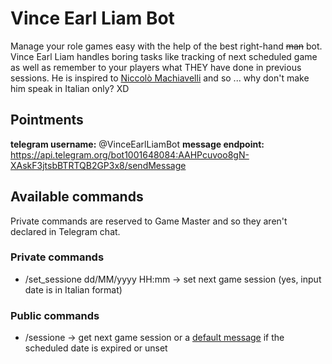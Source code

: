 # Vince Earl Liam Bot

Manage your role games easy with the help of the best right-hand ~~man~~ bot.
Vince Earl Liam handles boring tasks like tracking of next scheduled game as well as remember to your players what THEY have done in previous sessions.
He is inspired to [Niccolò Machiavelli](https://en.wikipedia.org/wiki/Niccol%C3%B2_Machiavelli) and so ... why don't make him speak in Italian only? XD

## Pointments

**telegram username:** @VinceEarlLiamBot
**message endpoint:** https://api.telegram.org/bot1001648084:AAHPcuvoo8gN-XAskF3jtsbBTRTQB2GP3x8/sendMessage

## Available commands
Private commands are reserved to Game Master and so they aren't declared in Telegram chat.

### Private commands

 - /set_sessione dd/MM/yyyy HH:mm → set next game session (yes, input date is in Italian format)

### Public commands

 - /sessione → get next game session or a [default message](https://translate.google.it/?hl=it&sl=it&tl=en&text=Prossima%20sessione%3A%20non%20settata&op=translate) if the scheduled date is expired or unset 
